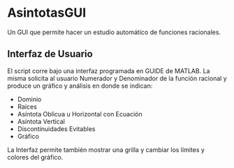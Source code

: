 # AsintotasGUI
Un GUI que permite hacer un estudio automático de funciones racionales.

## Interfaz de Usuario
El script corre bajo una interfaz programada en GUIDE de MATLAB. La misma solicita al usuario Numerador y Denominador de la función racional y produce un gráfico y análisis en donde se indican:
* Dominio
* Raíces
* Asíntota Oblicua u Horizontal con Ecuación
* Asíntota Vertical
* Discontinuidades Evitables
* Gráfico

La Interfaz permite también mostrar una grilla y cambiar los límites y colores del gráfico.

